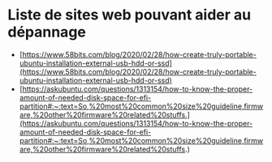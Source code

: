 # Liste de sites web pouvant aider au dépannage
- [https://www.58bits.com/blog/2020/02/28/how-create-truly-portable-ubuntu-installation-external-usb-hdd-or-ssd](https://www.58bits.com/blog/2020/02/28/how-create-truly-portable-ubuntu-installation-external-usb-hdd-or-ssd)
- [https://askubuntu.com/questions/1313154/how-to-know-the-proper-amount-of-needed-disk-space-for-efi-partition#:~:text=So,%20most%20common%20size%20guideline,firmware,%20other%20firmware%20related%20stuffs.](https://askubuntu.com/questions/1313154/how-to-know-the-proper-amount-of-needed-disk-space-for-efi-partition#:~:text=So,%20most%20common%20size%20guideline,firmware,%20other%20firmware%20related%20stuffs.)
